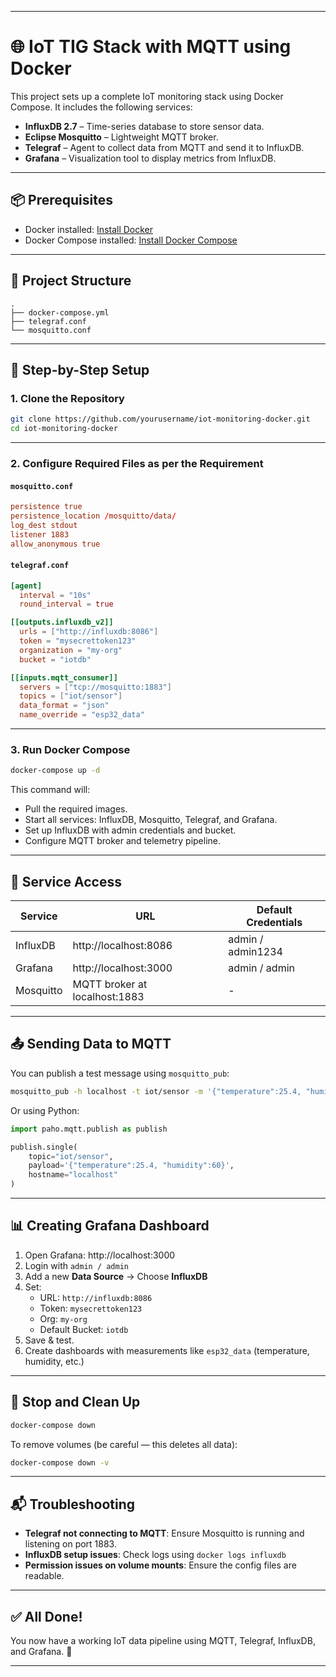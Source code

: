
---

# 🌐 IoT TIG Stack with MQTT using Docker

This project sets up a complete IoT monitoring stack using Docker Compose. It includes the following services:

- **InfluxDB 2.7** – Time-series database to store sensor data.
- **Eclipse Mosquitto** – Lightweight MQTT broker.
- **Telegraf** – Agent to collect data from MQTT and send it to InfluxDB.
- **Grafana** – Visualization tool to display metrics from InfluxDB.

---

## 📦 Prerequisites

- Docker installed: [Install Docker](https://docs.docker.com/get-docker/)
- Docker Compose installed: [Install Docker Compose](https://docs.docker.com/compose/install/)

---

## 📁 Project Structure

```
.
├── docker-compose.yml
├── telegraf.conf
└── mosquitto.conf
```

---

## 🧰 Step-by-Step Setup

### 1. Clone the Repository

```bash
git clone https://github.com/yourusername/iot-monitoring-docker.git
cd iot-monitoring-docker
```

---

### 2. Configure Required Files as per the Requirement

#### `mosquitto.conf`

```conf
persistence true
persistence_location /mosquitto/data/
log_dest stdout
listener 1883
allow_anonymous true
```

#### `telegraf.conf`

```toml
[agent]
  interval = "10s"
  round_interval = true

[[outputs.influxdb_v2]]
  urls = ["http://influxdb:8086"]
  token = "mysecrettoken123"
  organization = "my-org"
  bucket = "iotdb"

[[inputs.mqtt_consumer]]
  servers = ["tcp://mosquitto:1883"]
  topics = ["iot/sensor"]
  data_format = "json"
  name_override = "esp32_data"
```

---

### 3. Run Docker Compose

```bash
docker-compose up -d
```

This command will:

- Pull the required images.
- Start all services: InfluxDB, Mosquitto, Telegraf, and Grafana.
- Set up InfluxDB with admin credentials and bucket.
- Configure MQTT broker and telemetry pipeline.

---

## 🔌 Service Access

| Service     | URL                           | Default Credentials |
|-------------|-------------------------------|---------------------|
| InfluxDB    | http://localhost:8086         | admin / admin1234   |
| Grafana     | http://localhost:3000         | admin / admin       |
| Mosquitto   | MQTT broker at localhost:1883 | -                   |

---

## 📤 Sending Data to MQTT

You can publish a test message using `mosquitto_pub`:

```bash
mosquitto_pub -h localhost -t iot/sensor -m '{"temperature":25.4, "humidity":60}'
```

Or using Python:

```python
import paho.mqtt.publish as publish

publish.single(
    topic="iot/sensor",
    payload='{"temperature":25.4, "humidity":60}',
    hostname="localhost"
)
```

---

## 📊 Creating Grafana Dashboard

1. Open Grafana: http://localhost:3000
2. Login with `admin / admin`
3. Add a new **Data Source** → Choose **InfluxDB**
4. Set:
   - URL: `http://influxdb:8086`
   - Token: `mysecrettoken123`
   - Org: `my-org`
   - Default Bucket: `iotdb`
5. Save & test.
6. Create dashboards with measurements like `esp32_data` (temperature, humidity, etc.)

---

## 🧹 Stop and Clean Up

```bash
docker-compose down
```

To remove volumes (be careful — this deletes all data):

```bash
docker-compose down -v
```

---

## 📬 Troubleshooting

- **Telegraf not connecting to MQTT**: Ensure Mosquitto is running and listening on port 1883.
- **InfluxDB setup issues**: Check logs using `docker logs influxdb`
- **Permission issues on volume mounts**: Ensure the config files are readable.

---

## ✅ All Done!

You now have a working IoT data pipeline using MQTT, Telegraf, InfluxDB, and Grafana. 🎉

---
